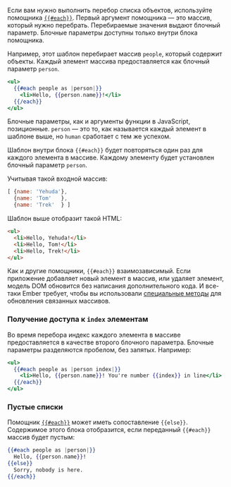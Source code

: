 Если вам нужно выполнить перебор списка объектов, используйте помощника [`{{#each}}`](http://emberjs.com/api/classes/Ember.Templates.helpers.html#method_each). Первый аргумент помощника — это массив, который нужно перебрать. Перебираемые значения выдают блочный параметр. Блочные параметры доступны только внутри блока помощника.

Например, этот шаблон перебирает массив `people`, который содержит объекты. Каждый элемент массива предоставляется как блочный параметр `person`.

```hbs
<ul>
  {{#each people as |person|}}
    <li>Hello, {{person.name}}!</li>
  {{/each}}
</ul>
```

Блочные параметры, как и аргументы функции в JavaScript, позиционные. `person` — это то, как называется каждый элемент в шаблоне выше, но `human` сработает с тем же успехом.

Шаблон внутри блока `{{#each}}` будет повторяться один раз для каждого элемента в массиве. Каждому элементу будет установлен блочный параметр `person`.

Учитывая такой входной массив:

```js
[ {name: 'Yehuda'},
  {name: 'Tom'   },
  {name: 'Trek'  } ]
```

Шаблон выше отобразит такой HTML:

```html
<ul>
  <li>Hello, Yehuda!</li>
  <li>Hello, Tom!</li>
  <li>Hello, Trek!</li>
</ul>
```

Как и другие помощники, `{{#each}}` взаимозависимый. Если приложение добавляет новый элемент в массив, или удаляет элемент, модель DOM обновится без написания дополнительного кода. И все-таки Ember требует, чтобы вы использовали [специальные методы](http://emjs.ru/v2/object-model/enumerables/) для обновления связанных массивов. 

### Получение доступа к `index` элементам

Во время перебора индекс каждого элемента в массиве предоставляется в качестве второго блочного параметра. Блочные параметры разделяются пробелом, без запятых. Например:

```hbs
<ul>
  {{#each people as |person index|}}
    <li>Hello, {{person.name}}! You're number {{index}} in line</li>
  {{/each}}
</ul>
```

### Пустые списки

Помощник [`{{#each}}`](http://emberjs.com/api/classes/Ember.Templates.helpers.html#method_each) может иметь сопоставление `{{else}}`. Содержимое этого блока отобразится, если переданный `{{#each}}` массив будет пустым:

```hbs
{{#each people as |person|}}
  Hello, {{person.name}}!
{{else}}
  Sorry, nobody is here.
{{/each}}
```